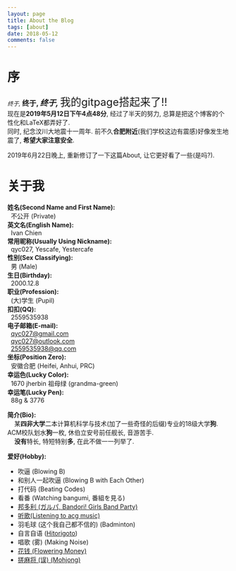 ```yaml
---
layout: page
title: About the Blog
tags: [about]
date: 2018-05-12
comments: false
---
```


# 序
<font size="2px"><em>终于, </em></font><font size="3px"><strong>终于, </strong></font><font size="4px"><em><strong>终于, </strong></em></font><font size="5px">我的gitpage搭起来了!!</font>  
现在是**2019年5月12日下午4点48分**, 经过了半天的努力, 总算是把这个博客的个性化和LaTeX都弄好了.  
同时, 纪念汶川大地震十一周年. 前不久**合肥附近**(我们学校这边有震感)好像发生地震了, **希望大家注意安全**.   

2019年6月22日晚上, 重新修订了一下这篇About, 让它更好看了一些(是吗?).

# 关于我
**姓名(Second Name and First Name):**  
&nbsp;&nbsp;不公开 (Private)  
**英文名(English Name):**   
&nbsp;&nbsp;Ivan Chien  
**常用昵称(Usually Using Nickname):**   
&nbsp;&nbsp;qyc027, Yescafe, Yestercafe  
**性别(Sex Classifying):**   
&nbsp;&nbsp;男 (Male)  
**生日(Birthday):**   
&nbsp;&nbsp;2000.12.8  
**职业(Profession):**   
&nbsp;&nbsp;(大)学生 (Pupil)  
**扣扣(QQ):**  
&nbsp;&nbsp;2559535938  
**电子邮箱(E-mail):**  
&nbsp;&nbsp;[qyc027@gmail.com](mailto:qyc027@gmail.com)  
&nbsp;&nbsp;[qyc027@outlook.com](mailto:qyc027@outlook.com)  
&nbsp;&nbsp;[2559535938@qq.com](mailto:2559535938)  
**坐标(Position Zero):**  
&nbsp;&nbsp;安徽合肥 (Heifei, Anhui, PRC)  
**幸运色(Lucky Color):**  
&nbsp;&nbsp;1670 jherbin 祖母绿 (grandma-green)  
**幸运笔(Lucky Pen):**  
&nbsp;&nbsp;88g & 3776

**简介(Bio):**    
&nbsp;&nbsp;&nbsp;&nbsp;某**四非大学**二本计算机科学与技术(加了一些奇怪的后缀)专业的18级大学**狗**. ACM校队划水**狗**一枚, 休伯立安号前任舰长, 音游苦手.  
&nbsp;&nbsp;&nbsp;&nbsp;**没有**特长, 特短特别**多**, 在此不做一一列举了.  

**爱好(Hobby):**
- 吹逼 (Blowing B)
- 和别人一起吹逼 (Blowing B with Each Other)
- 打代码 (Beating Codes)
- 看番 (Watching bangumi, 番組を見る)
- [邦多利 (ガルパ, Bandori! Girls Band Party)](https://bang-dream.com/)
- [听歌(Listening to acg music)](https://music.163.com/#/playlist?id=308954103)
- 羽毛球 (这个我自己都不信的) (Badminton)
- 自言自语 ([Hitorigoto](https://music.163.com/#/song?id=474567613))
- 唱歌 (雾) (Making Noise)
- [花钱 (Flowering Money)](https://www.taobao.com/)
- [搓麻将 (误) (Mohjong)](https://majsoul.union-game.com)
